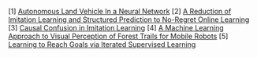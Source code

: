 [1] [Autonomous Land Vehicle In a Neural Network](https://proceedings.neurips.cc/paper/1988/hash/812b4ba287f5ee0bc9d43bbf5bbe87fb-Abstract.html)
[2] [A Reduction of Imitation Learning and Structured Prediction to No-Regret Online Learning](http://proceedings.mlr.press/v15/ross11a) 
[3] [Causal Confusion in Imitation Learning](https://proceedings.neurips.cc/paper/2019/hash/947018640bf36a2bb609d3557a285329-Abstract.html)
[4] [A Machine Learning Approach to Visual Perception of Forest Trails for Mobile Robots](https://ieeexplore.ieee.org/abstract/document/7358076)
[5] [Learning to Reach Goals via Iterated Supervised Learning](https://arxiv.org/pdf/1912.06088)

